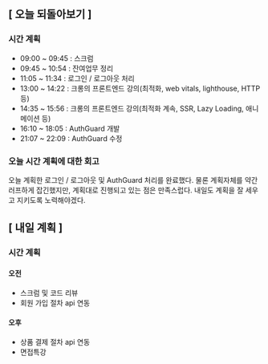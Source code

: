 ## [ 오늘 되돌아보기 ]

### 시간 계획

- 09:00 ~ 09:45 : 스크럼
- 09:45 ~ 10:54 : 잔여업무 정리
- 11:05 ~ 11:34 : 로그인 / 로그아웃 처리
- 13:00 ~ 14:22 : 크롱의 프론트엔드 강의(최적화, web vitals, lighthouse, HTTP 등)
- 14:35 ~ 15:56 : 크롱의 프론트엔드 강의(최적화 계속, SSR, Lazy Loading, 애니메이션 등)
- 16:10 ~ 18:05 : AuthGuard 개발
- 21:07 ~ 22:09 : AuthGuard 수정

### 오늘 시간 계획에 대한 회고

오늘 계획한 로그인 / 로그아웃 및 AuthGuard 처리를 완료했다. 물론 계획자체를 약간 러프하게 잡긴했지만, 계획대로 진행되고 있는 점은
만족스럽다. 내일도 계획을 잘 세우고 지키도록 노력해야겠다.

## [ 내일 계획 ]

### 시간 계획

#### 오전

- 스크럼 및 코드 리뷰
- 회원 가입 절차 api 연동

#### 오후

- 상품 결제 절차 api 연동
- 면접특강
